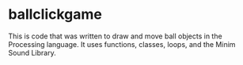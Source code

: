 ballclickgame
=============

This is code that was written to draw and move ball objects in the Processing language. It uses functions, classes, loops, and the Minim Sound Library.  